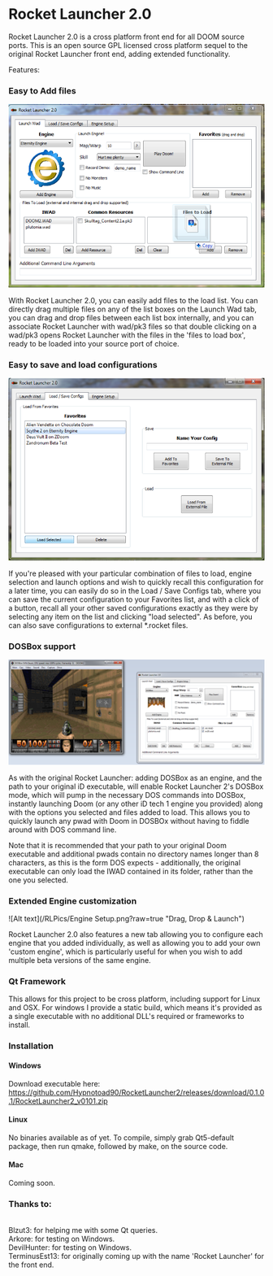 # Rocket Launcher 2.0

Rocket Launcher 2.0 is a cross platform front end for all DOOM source ports. This is an open source GPL licensed cross platform sequel to the original Rocket Launcher front end, adding extended functionality.

Features:

### Easy to Add files

![Alt text](/RLPics/LaunchDrop.png?raw=true "Drag, Drop & Launch")

With Rocket Launcher 2.0, you can easily add files to the load list. You can directly drag multiple files on any of the list boxes on the Launch Wad tab, you can drag and drop files between each list box internally, and you can associate Rocket Launcher with wad/pk3 files so that double clicking on a wad/pk3 opens Rocket Launcher with the files in the 'files to load box', ready to be loaded into your source port of choice.

### Easy to save and load configurations

![Alt text](/RLPics/LoadSaveConf.png?raw=true "Drag, Drop & Launch")

If you're pleased with your particular combination of files to load, engine selection and launch options and wish to quickly recall this configuration for a later time, you can easily do so in the Load / Save Configs tab, where you can save the current configuration to your Favorites list, and with a click of a button, recall all your other saved configurations exactly as they were by selecting any item on the list and clicking "load selected". As before, you can also save configurations to external *.rocket files.

### DOSBox support

![Alt text](/RLPics/DOSBox.png?raw=true "Drag, Drop & Launch")

As with the original Rocket Launcher: adding DOSBox as an engine, and the path to your original iD executable, will enable Rocket Launcher 2's DOSBox mode, which will pump in the necessary DOS commands into DOSBox, instantly launching Doom (or any other iD tech 1 engine you provided) along with the options you selected and files added to load. This allows you to quickly launch any pwad with Doom in DOSBOx without having to fiddle around with DOS command line.

Note that it is recommended that your path to your original Doom executable and additional pwads contain no directory names longer than 8 characters, as this is the form DOS expects - additionally, the original executable can only load the IWAD contained in its folder, rather than the one you selected.

### Extended Engine customization

![Alt text](/RLPics/Engine Setup.png?raw=true "Drag, Drop & Launch")

Rocket Launcher 2.0 also features a new tab allowing you to configure each engine that you added individually, as well as allowing you to add your own 'custom engine', which is particularly useful for when you wish to add multiple beta versions of the same engine.

### Qt Framework

This allows for this project to be cross platform, including support for Linux and OSX. For windows I provide a static build, which means it's provided as a single executable with no additional DLL's required or frameworks to install.

### Installation

#### Windows

Download executable here: https://github.com/Hypnotoad90/RocketLauncher2/releases/download/0.1.0.1/RocketLauncher2_v0101.zip

#### Linux

No binaries available as of yet. To compile, simply grab Qt5-default package, then run qmake, followed by make, on the source code.

#### Mac

Coming soon.

### Thanks to:
<br>
Blzut3: for helping me with some Qt queries.<br>
Arkore: for testing on Windows.<br>
DevilHunter: for testing on Windows.<br>
TerminusEst13: for originally coming up with the name 'Rocket Launcher' for the front end.<br>
